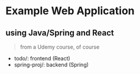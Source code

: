 # Example Web Application
## using Java/Spring and React
> from a Udemy course, of course

+ todo/: frontend (React)
+ spring-proj/: backend (Spring)
